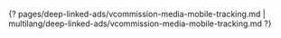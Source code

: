 {? pages/deep-linked-ads/vcommission-media-mobile-tracking.md | multilang/deep-linked-ads/vcommission-media-mobile-tracking.md ?}
